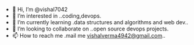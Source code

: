 - 👋 Hi, I’m @vishal7042
- 👀 I’m interested in ..coding,devops.
- 🌱 I’m currently learning .data structures and algorithms and web dev..
- 💞️ I’m looking to collaborate on ..open source devops projects.
- 📫 How to reach me .mail me vishalverma4942@gmail.com..

<!---
vishal124942/vishal124942 is a ✨ special ✨ repository because its `README.md` (this file) appears on your GitHub profile.
You can click the Preview link to take a look at your changes.
--->
